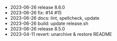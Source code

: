 - 2023-06-26	release 8.6.0
- 2023-06-26	fix: #14 #15
- 2023-06-26	docs: lint, spellcheck, update
- 2023-06-26	build: update release.sh
- 2023-06-26	release 8.5.0
- 2023-04-11	revert: unarchive & restore README
